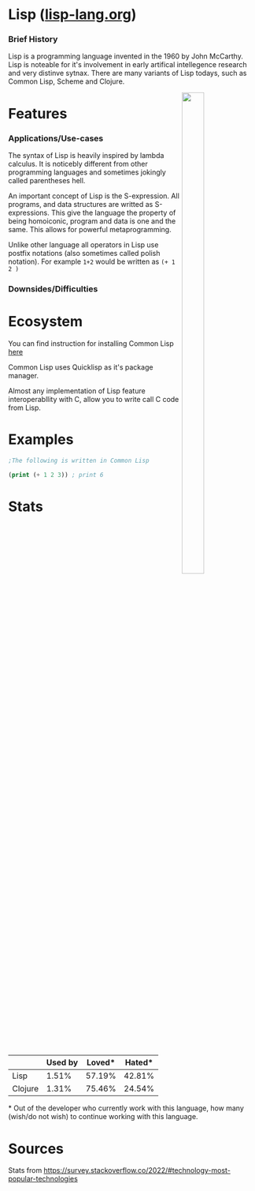 # Lisp ([lisp-lang.org](https://lisp-lang.org/))
### Brief History
Lisp is a programming language invented in the 1960 by John McCarthy. Lisp is noteable for it's involvement in early artifical intellegence research and very distinve sytnax. There are many variants of Lisp todays, such as Common Lisp, Scheme and Clojure.

<img style="float: right; width:30%; height:50%; object-fit:contain;" src="https://upload.wikimedia.org/wikipedia/commons/4/48/Lisp_logo.svg">

# Features
### Applications/Use-cases
The syntax of Lisp is heavily inspired by lambda calculus. It is noticebly different from other
programming languages and sometimes jokingly called parentheses hell.

An important concept of Lisp is the S-expression. All programs, and data structures are writted as S-expressions.
This give the language the property of being homoiconic, program and data is one and the same. This allows for powerful 
metaprogramming.

Unlike other language all operators in Lisp use postfix notations (also sometimes called polish notation).
For example `1+2` would be written as `(+ 1 2 )`

### Downsides/Difficulties

# Ecosystem

You can find instruction for installing Common Lisp [here](https://lisp-lang.org/learn/getting-started/)

Common Lisp uses Quicklisp as it's package manager.

Almost any implementation of Lisp feature interoperabllity with C, allow you to write call C code from Lisp.
# Examples

```lisp
;The following is written in Common Lisp

(print (+ 1 2 3)) ; print 6
```

# Stats

|           | Used by | Loved*| Hated*|
|-----------| ------- |--     | --    |
| Lisp      | 1.51%    | 57.19% | 42.81% |
| Clojure   | 1.31%    | 75.46% | 24.54% |

\* Out of the developer who currently work with this language, how many (wish/do not wish) to continue working with this language. 

# Sources
Stats from https://survey.stackoverflow.co/2022/#technology-most-popular-technologies
